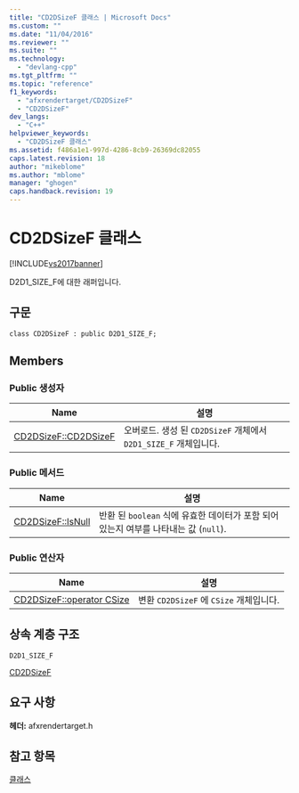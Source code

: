 ```yaml
---
title: "CD2DSizeF 클래스 | Microsoft Docs"
ms.custom: ""
ms.date: "11/04/2016"
ms.reviewer: ""
ms.suite: ""
ms.technology: 
  - "devlang-cpp"
ms.tgt_pltfrm: ""
ms.topic: "reference"
f1_keywords: 
  - "afxrendertarget/CD2DSizeF"
  - "CD2DSizeF"
dev_langs: 
  - "C++"
helpviewer_keywords: 
  - "CD2DSizeF 클래스"
ms.assetid: f486a1e1-997d-4286-8cb9-26369dc82055
caps.latest.revision: 18
author: "mikeblome"
ms.author: "mblome"
manager: "ghogen"
caps.handback.revision: 19
---
```

# CD2DSizeF 클래스
[!INCLUDE[vs2017banner](../../assembler/inline/includes/vs2017banner.md)]

D2D1\_SIZE\_F에 대한 래퍼입니다.  
  
## 구문  
  
```  
class CD2DSizeF : public D2D1_SIZE_F;  
```  
  
## Members  
  
### Public 생성자  
  
|Name|설명|  
|----------|--------|  
|[CD2DSizeF::CD2DSizeF](../Topic/CD2DSizeF::CD2DSizeF.md)|오버로드.  생성 된 `CD2DSizeF` 개체에서 `D2D1_SIZE_F` 개체입니다.|  
  
### Public 메서드  
  
|Name|설명|  
|----------|--------|  
|[CD2DSizeF::IsNull](../Topic/CD2DSizeF::IsNull.md)|반환 된 `boolean` 식에 유효한 데이터가 포함 되어 있는지 여부를 나타내는 값 \(`null`\).|  
  
### Public 연산자  
  
|Name|설명|  
|----------|--------|  
|[CD2DSizeF::operator CSize](../Topic/CD2DSizeF::operator%20CSize.md)|변환 `CD2DSizeF` 에 `CSize` 개체입니다.|  
  
## 상속 계층 구조  
 `D2D1_SIZE_F`  
  
 [CD2DSizeF](../../mfc/reference/cd2dsizef-class.md)  
  
## 요구 사항  
 **헤더:** afxrendertarget.h  
  
## 참고 항목  
 [클래스](../../mfc/reference/mfc-classes.md)